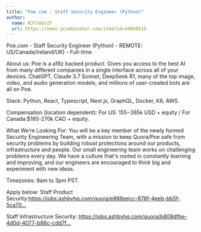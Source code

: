 ```yaml
---
title: "Poe.com : Staff Security Engineer (Python)"
author:
  name: RJYJobs27
  url: https://news.ycombinator.com/item?id=44868515
---
```

Poe.com - Staff Security Engineer (Python) - REMOTE: US&#x2F;Canada&#x2F;Ireland&#x2F;UK) - Full-time

About us: Poe is a a16z backed product. Gives you access to the best AI from many different companies in a single interface across all of your devices. ChatGPT, Claude 3.7 Sonnet, DeepSeek R1, many of the top image, video, and audio generation models, and millions of user-created bots are all on Poe.

Stack: Python, React, Typescript, Next.js, GraphQL, Docker, K8, AWS.

Compensation (location dependent): For US: $155-$265k USD + equity &#x2F; For Canada:$185-270k CAD + equity.

What We’re Looking For:
You will be a key member of the newly formed Security Engineering Team, with a mission to keep Quora&#x2F;Poe safe from security problems by building robust protections around our products, infrastructure and people. Our small engineering team works on challenging problems every day. We have a culture that&#x27;s rooted in constantly learning and improving, and our engineers are encouraged to think big and experiment with new ideas.

Timezones: 9am to 3pm PST.

Apply below:
Staff Product Security:<a href="https:&#x2F;&#x2F;jobs.ashbyhq.com&#x2F;quora&#x2F;e888eecc-678f-4eeb-bb5f-5ca7095d8d4e?utm_source=zpgo0KXyYA" rel="nofollow">https:&#x2F;&#x2F;jobs.ashbyhq.com&#x2F;quora&#x2F;e888eecc-678f-4eeb-bb5f-5ca70...</a>

Staff Infrastructure Security: <a href="https:&#x2F;&#x2F;jobs.ashbyhq.com&#x2F;quora&#x2F;b808dfbe-4d0d-4077-b88c-cdd7f7beda91?utm_source=bedrpgD1g1" rel="nofollow">https:&#x2F;&#x2F;jobs.ashbyhq.com&#x2F;quora&#x2F;b808dfbe-4d0d-4077-b88c-cdd7f...</a>
<JobApplication />
